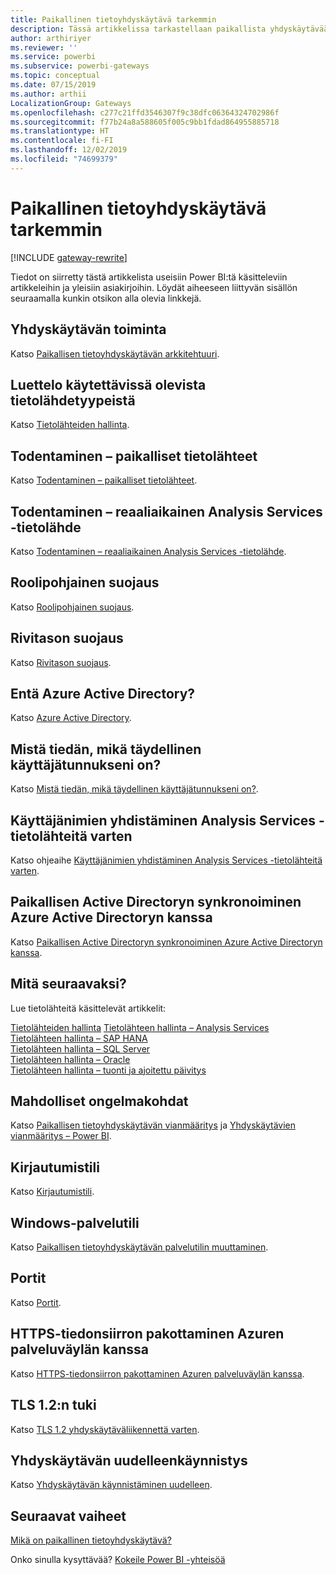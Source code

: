 ```yaml
---
title: Paikallinen tietoyhdyskäytävä tarkemmin
description: Tässä artikkelissa tarkastellaan paikallista yhdyskäytävää tarkemmin. Artikkelissa kerrotaan, miten palvelu toimii Azure Active Directoryn ja paikallisen Active Directoryn kanssa Analysis Servicesiä käytettäessä.
author: arthiriyer
ms.reviewer: ''
ms.service: powerbi
ms.subservice: powerbi-gateways
ms.topic: conceptual
ms.date: 07/15/2019
ms.author: arthii
LocalizationGroup: Gateways
ms.openlocfilehash: c277c21ffd3546307f9c38dfc06364324702986f
ms.sourcegitcommit: f77b24a8a588605f005c9bb1fdad864955885718
ms.translationtype: HT
ms.contentlocale: fi-FI
ms.lasthandoff: 12/02/2019
ms.locfileid: "74699379"
---
```

# <a name="on-premises-data-gateway-in-depth"></a>Paikallinen tietoyhdyskäytävä tarkemmin

[!INCLUDE [gateway-rewrite](includes/gateway-rewrite.md)]

Tiedot on siirretty tästä artikkelista useisiin Power BI:tä käsitteleviin artikkeleihin ja yleisiin asiakirjoihin. Löydät aiheeseen liittyvän sisällön seuraamalla kunkin otsikon alla olevia linkkejä.

## <a name="how-the-gateway-works"></a>Yhdyskäytävän toiminta

Katso [Paikallisen tietoyhdyskäytävän arkkitehtuuri](/data-integration/gateway/service-gateway-onprem-indepth).

## <a name="list-of-available-data-source-types"></a>Luettelo käytettävissä olevista tietolähdetyypeistä

Katso [Tietolähteiden hallinta](service-gateway-data-sources.md).

## <a name="authentication-to-on-premises-data-sources"></a>Todentaminen – paikalliset tietolähteet

Katso [Todentaminen – paikalliset tietolähteet](/data-integration/gateway/service-gateway-onprem-indepth#authentication-to-on-premises-data-sources).

## <a name="authentication-to-a-live-analysis-services-data-source"></a>Todentaminen – reaaliaikainen Analysis Services -tietolähde

Katso [Todentaminen – reaaliaikainen Analysis Services -tietolähde](service-gateway-enterprise-manage-ssas.md#authentication-to-a-live-analysis-services-data-source).

## <a name="role-based-security"></a>Roolipohjainen suojaus

Katso [Roolipohjainen suojaus](service-gateway-enterprise-manage-ssas.md#role-based-security).

## <a name="row-level-security"></a>Rivitason suojaus

Katso [Rivitason suojaus](service-gateway-enterprise-manage-ssas.md#row-level-security).

## <a name="what-about-azure-active-directory"></a>Entä Azure Active Directory?

Katso [Azure Active Directory](/data-integration/gateway/service-gateway-onprem-indepth#azure-active-directory).

## <a name="how-do-i-tell-what-my-upn-is"></a>Mistä tiedän, mikä täydellinen käyttäjätunnukseni on?

Katso [Mistä tiedän, mikä täydellinen käyttäjätunnukseni on?](/data-integration/gateway/service-gateway-onprem-indepth#how-do-i-tell-what-my-upn-is).

## <a name="map-user-names-for-analysis-services-data-sources"></a>Käyttäjänimien yhdistäminen Analysis Services -tietolähteitä varten

Katso ohjeaihe [Käyttäjänimien yhdistäminen Analysis Services -tietolähteitä varten](service-gateway-enterprise-manage-ssas.md#map-user-names-for-analysis-services-data-sources).

## <a name="synchronize-an-on-premises-active-directory-with-azure-active-directory"></a>Paikallisen Active Directoryn synkronoiminen Azure Active Directoryn kanssa

Katso [Paikallisen Active Directoryn synkronoiminen Azure Active Directoryn kanssa](/data-integration/gateway/service-gateway-onprem-indepth#synchronize-an-on-premises-active-directory-with-azure-active-directory).

## <a name="what-to-do-next"></a>Mitä seuraavaksi?

Lue tietolähteitä käsittelevät artikkelit:

[Tietolähteiden hallinta](service-gateway-data-sources.md)
[Tietolähteen hallinta – Analysis Services](service-gateway-enterprise-manage-ssas.md)  
[Tietolähteen hallinta – SAP HANA](service-gateway-enterprise-manage-sap.md)  
[Tietolähteen hallinta – SQL Server](service-gateway-enterprise-manage-sql.md)  
[Tietolähteen hallinta – Oracle](service-gateway-onprem-manage-oracle.md)  
[Tietolähteen hallinta – tuonti ja ajoitettu päivitys](service-gateway-enterprise-manage-scheduled-refresh.md)  

## <a name="where-things-can-go-wrong"></a>Mahdolliset ongelmakohdat

Katso [Paikallisen tietoyhdyskäytävän vianmääritys](/data-integration/gateway/service-gateway-tshoot) ja [Yhdyskäytävien vianmääritys – Power BI](service-gateway-onprem-tshoot.md).

## <a name="sign-in-account"></a>Kirjautumistili

Katso [Kirjautumistili](/data-integration/gateway/service-gateway-onprem-indepth#sign-in-account).

## <a name="windows-service-account"></a>Windows-palvelutili

Katso [Paikallisen tietoyhdyskäytävän palvelutilin muuttaminen](/data-integration/gateway/service-gateway-service-account).

## <a name="ports"></a>Portit

Katso [Portit](/data-integration/gateway/service-gateway-communication#ports).

## <a name="forcing-https-communication-with-azure-service-bus"></a>HTTPS-tiedonsiirron pakottaminen Azuren palveluväylän kanssa

Katso [HTTPS-tiedonsiirron pakottaminen Azuren palveluväylän kanssa](/data-integration/gateway/service-gateway-communication#force-https-communication-with-azure-service-bus).

## <a name="support-for-tls-12"></a>TLS 1.2:n tuki

Katso [TLS 1.2 yhdyskäytäväliikennettä varten](/data-integration/gateway/service-gateway-communication#tls-12-for-gateway-traffic).

## <a name="how-to-restart-the-gateway"></a>Yhdyskäytävän uudelleenkäynnistys

Katso [Yhdyskäytävän käynnistäminen uudelleen](/data-integration/gateway/service-gateway-restart).

## <a name="next-steps"></a>Seuraavat vaiheet

[Mikä on paikallinen tietoyhdyskäytävä?](service-gateway-onprem.md)

Onko sinulla kysyttävää? [Kokeile Power BI -yhteisöä](https://community.powerbi.com/)